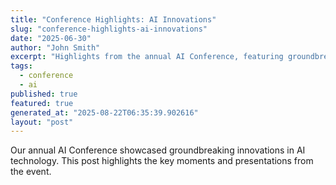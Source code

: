 ```yaml
---
title: "Conference Highlights: AI Innovations"
slug: "conference-highlights-ai-innovations"
date: "2025-06-30"
author: "John Smith"
excerpt: "Highlights from the annual AI Conference, featuring groundbreaking innovations."
tags:
  - conference
  - ai
published: true
featured: true
generated_at: "2025-08-22T06:35:39.902616"
layout: "post"
---
```


Our annual AI Conference showcased groundbreaking innovations in AI technology. This post highlights the key moments and presentations from the event.